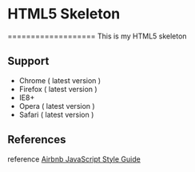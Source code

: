 # HTML5 Skeleton
===================
This is my HTML5 skeleton



## Support
- Chrome ( latest version )
- Firefox ( latest version )
- IE8+
- Opera ( latest version )
- Safari ( latest version )

## References
reference
[Airbnb JavaScript Style Guide](https://github.com/airbnb/javascript)


